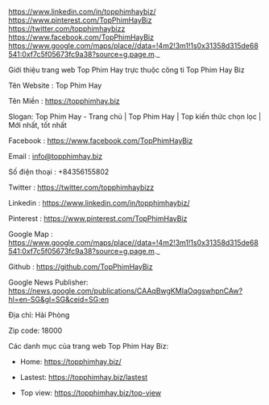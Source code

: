https://www.linkedin.com/in/topphimhaybiz/
https://www.pinterest.com/TopPhimHayBiz
https://twitter.com/topphimhaybizz
https://www.facebook.com/TopPhimHayBiz
https://www.google.com/maps/place//data=!4m2!3m1!1s0x31358d315de68541:0xf7c5f05673fc9a38?source=g.page.m._

Giới thiệu trang web Top Phim Hay trực thuộc công ti Top Phim Hay Biz 

Tên Website :  Top Phim Hay

Tên Miền : https://topphimhay.biz

Slogan: Top Phim Hay - Trang chủ | Top Phim Hay | Top kiến thức chọn lọc | Mới nhất, tốt nhất

 Facebook : https://www.facebook.com/TopPhimHayBiz

Email : info@topphimhay.biz

Số điện thoại : +84356155802

Twitter : https://twitter.com/topphimhaybizz

Linkedin : https://www.linkedin.com/in/topphimhaybiz/

Pinterest : https://www.pinterest.com/TopPhimHayBiz

Google Map : https://www.google.com/maps/place//data=!4m2!3m1!1s0x31358d315de68541:0xf7c5f05673fc9a38?source=g.page.m._

Github : https://github.com/TopPhimHayBiz

Google News Publisher: https://news.google.com/publications/CAAqBwgKMIaOqgswhpnCAw?hl=en-SG&gl=SG&ceid=SG:en

Địa chỉ: Hải Phòng 

Zip code: 18000



Các danh mục của trang web  Top Phim Hay Biz:

+ Home: https://topphimhay.biz/

+ Lastest: https://topphimhay.biz/lastest

+ Top view: https://topphimhay.biz/top-view


